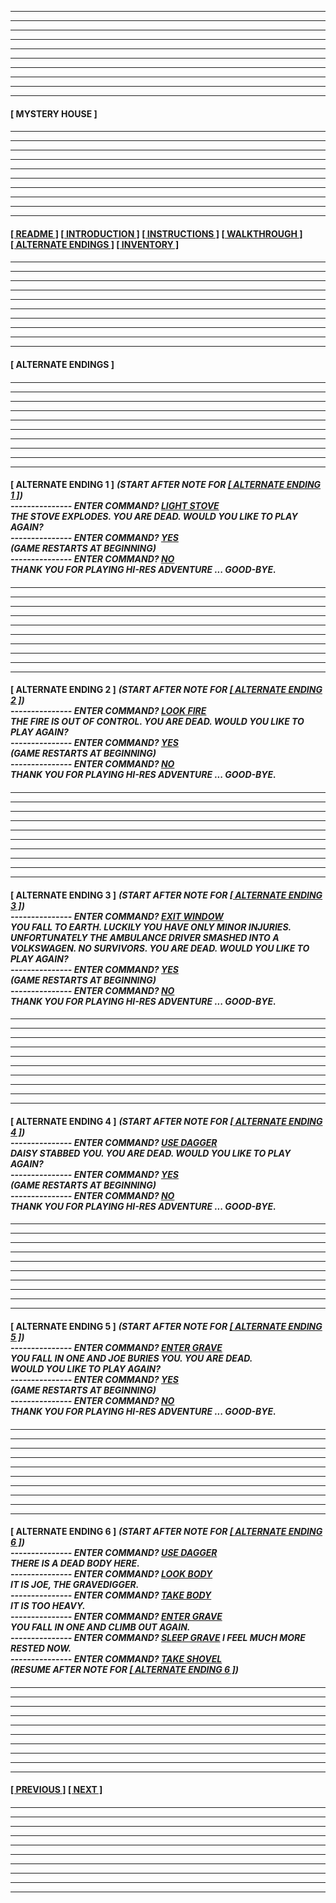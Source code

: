 
---
---
---
---
---
---
---
---
---
---
  
#### 

****[&nbsp;MYSTERY HOUSE&nbsp;]****

####

---
---
---
---
---
---
---
---
---
---

#### 

****[[&nbsp;README&nbsp;]](/readme.md) [[&nbsp;INTRODUCTION&nbsp;]](/introduction.md) [[&nbsp;INSTRUCTIONS&nbsp;]](/instructions.md)  [[&nbsp;WALKTHROUGH&nbsp;]](/walkthrough.md) [[&nbsp;ALTERNATE ENDINGS&nbsp;]](#alternateendings) [[&nbsp;INVENTORY&nbsp;]](/inventory.md)****

####

---
---
---
---
---
---
---
---
---
---

#### 

****<a name="alternateendings">[&nbsp;ALTERNATE ENDINGS&nbsp;]</a>****

####

---
---
---
---
---
---
---
---
---
---

#### 

****[&nbsp;ALTERNATE ENDING 1&nbsp;]****
***(START AFTER NOTE FOR <a name="alternateendingsalternateending1">[[&nbsp;ALTERNATE ENDING 1&nbsp;]](/walkthrough.md#walkthroughalternateending1))</a>  
--------------- ENTER COMMAND? <ins>LIGHT STOVE</ins>  
THE STOVE EXPLODES. YOU ARE DEAD. WOULD YOU LIKE TO PLAY AGAIN?  
--------------- ENTER COMMAND? <ins>YES</ins>  
(GAME RESTARTS AT BEGINNING)  
--------------- ENTER COMMAND? <ins>NO</ins>  
THANK YOU FOR PLAYING HI-RES ADVENTURE ... GOOD-BYE.***  

####

---
---
---
---
---
---
---
---
---
---

#### 

****[&nbsp;ALTERNATE ENDING 2&nbsp;]****
***(START AFTER NOTE FOR <a name="alternateendingsalternateending2">[[&nbsp;ALTERNATE ENDING 2&nbsp;]](/walkthrough.md#walkthroughalternateending2))</a>  
--------------- ENTER COMMAND? <ins>LOOK FIRE</ins>  
THE FIRE IS OUT OF CONTROL. YOU ARE DEAD. WOULD YOU LIKE TO PLAY AGAIN?  
--------------- ENTER COMMAND? <ins>YES</ins>  
(GAME RESTARTS AT BEGINNING)  
--------------- ENTER COMMAND? <ins>NO</ins>  
THANK YOU FOR PLAYING HI-RES ADVENTURE ... GOOD-BYE.***  

####

---
---
---
---
---
---
---
---
---
---

#### 

****[&nbsp;ALTERNATE ENDING 3&nbsp;]****
***(START AFTER NOTE FOR <a name="alternateendingsalternateending3">[[&nbsp;ALTERNATE ENDING 3&nbsp;]](/walkthrough.md#walkthroughalternateending3))</a>  
--------------- ENTER COMMAND? <ins>EXIT WINDOW</ins>  
YOU FALL TO EARTH. LUCKILY YOU HAVE ONLY MINOR INJURIES. UNFORTUNATELY THE AMBULANCE DRIVER SMASHED INTO A VOLKSWAGEN. NO SURVIVORS. YOU ARE DEAD. WOULD YOU LIKE TO PLAY AGAIN?  
--------------- ENTER COMMAND? <ins>YES</ins>  
(GAME RESTARTS AT BEGINNING)  
--------------- ENTER COMMAND? <ins>NO</ins>  
THANK YOU FOR PLAYING HI-RES ADVENTURE ... GOOD-BYE.***  

####

---
---
---
---
---
---
---
---
---
---

#### 

****[&nbsp;ALTERNATE ENDING 4&nbsp;]****
***(START AFTER NOTE FOR <a name="alternateendingsalternateending4">[[&nbsp;ALTERNATE ENDING 4&nbsp;]](/walkthrough.md#walkthroughalternateending4))</a>  
--------------- ENTER COMMAND? <ins>USE DAGGER</ins>  
DAISY STABBED YOU. YOU ARE DEAD. WOULD YOU LIKE TO PLAY AGAIN?  
--------------- ENTER COMMAND? <ins>YES</ins>  
(GAME RESTARTS AT BEGINNING)  
--------------- ENTER COMMAND? <ins>NO</ins>  
THANK YOU FOR PLAYING HI-RES ADVENTURE ... GOOD-BYE.***  

####

---
---
---
---
---
---
---
---
---
---

#### 

****[&nbsp;ALTERNATE ENDING 5&nbsp;]****
***(START AFTER NOTE FOR <a name="alternateendingsalternateending5">[[&nbsp;ALTERNATE ENDING 5&nbsp;]](/walkthrough.md#walkthroughalternateending5))</a>  
--------------- ENTER COMMAND? <ins>ENTER GRAVE</ins>  
YOU FALL IN ONE AND JOE BURIES YOU. YOU ARE DEAD.  
WOULD YOU LIKE TO PLAY AGAIN?  
--------------- ENTER COMMAND? <ins>YES</ins>  
(GAME RESTARTS AT BEGINNING)  
--------------- ENTER COMMAND? <ins>NO</ins>  
THANK YOU FOR PLAYING HI-RES ADVENTURE ... GOOD-BYE.***  

####

---
---
---
---
---
---
---
---
---
---

#### 

****[&nbsp;ALTERNATE ENDING 6&nbsp;]****
***(START AFTER NOTE FOR <a name="alternateendingsalternateending6">[[&nbsp;ALTERNATE ENDING 6&nbsp;]](/walkthrough.md#walkthroughalternateending6))</a>  
--------------- ENTER COMMAND? <ins>USE DAGGER</ins>  
THERE IS A DEAD BODY HERE.  
--------------- ENTER COMMAND? <ins>LOOK BODY</ins>  
IT IS JOE, THE GRAVEDIGGER.  
--------------- ENTER COMMAND? <ins>TAKE BODY</ins>  
IT IS TOO HEAVY.  
--------------- ENTER COMMAND? <ins>ENTER GRAVE</ins>  
YOU FALL IN ONE AND CLIMB OUT AGAIN.  
--------------- ENTER COMMAND? <ins>SLEEP GRAVE</ins>
I FEEL MUCH MORE RESTED NOW.  
--------------- ENTER COMMAND? <ins>TAKE SHOVEL</ins>  
(RESUME AFTER NOTE FOR <a name="alternateendingsalternateending6">[[&nbsp;ALTERNATE ENDING 6&nbsp;]](/walkthrough.md#walkthroughalternateending6))</a>***  

####

---
---
---
---
---
---
---
---
---
---

#### 

****[[&nbsp;PREVIOUS&nbsp;]](/walkthrough.md) [[&nbsp;NEXT&nbsp;]](/inventory.md)****

####

---
---
---
---
---
---
---
---
---
---
